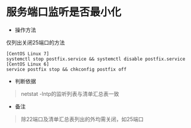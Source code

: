 # 服务端口监听是否最小化

- 操作方法
> 
仅列出关闭25端口的方法
```
[CentOS Linux 7]
systemctl stop postfix.service && systemctl disable postfix.service
[CentOS Linux 6]
service postfix stop && chkconfig postfix off
```

- 判断依据
> netstat -lntp的监听列表与清单汇总表一致

- 备注
> 除22端口及清单汇总表列出的外均需关闭，如25端口